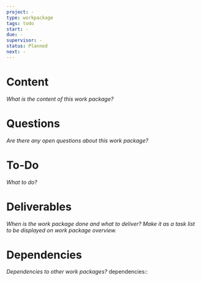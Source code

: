 ```yaml
---
project: -
type: workpackage
tags: todo
start: -
due: -
supervisor: -
status: Planned
next: -
---
```


# Content
_What is the content of this work package?_

# Questions
_Are there any open questions about this work package?_

# To-Do
_What to do?_

# Deliverables
_When is the work package done and what to deliver?_
_Make it as a task list to be displayed on work package overview._

# Dependencies
_Dependencies to other work packages?_
dependencies::